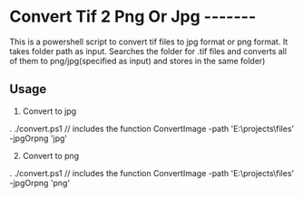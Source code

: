 # Convert Tif 2 Png Or Jpg -------
This is a powershell script to convert tif files to jpg format or png format. It takes folder path as input. Searches the folder for .tif files and converts all of them to png/jpg(specified as input) and stores in the same folder)

## Usage

1. Convert to jpg

. ./convert.ps1    // includes the function
ConvertImage -path 'E:\projects\files' -jpgOrpng 'jpg' 

2. Convert to png

. ./convert.ps1   // includes the function
ConvertImage -path 'E:\projects\files' -jpgOrpng 'png'
